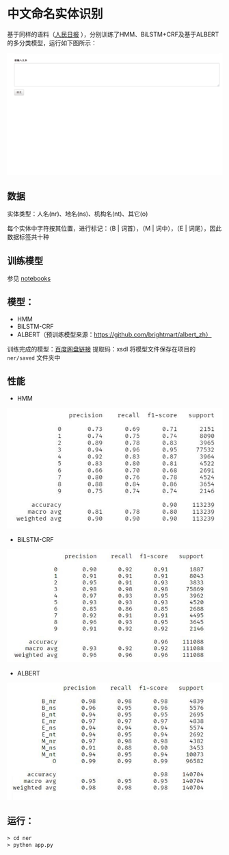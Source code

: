 # 中文命名实体识别
基于同样的语料（[人民日报](https://github.com/buppt/ChineseNER/blob/master/data/renMinRiBao) ），分别训练了HMM、BiLSTM+CRF及基于ALBERT的多分类模型，运行如下图所示：    

![](./ner.gif)

## 数据
实体类型：人名(nr)、地名(ns)、机构名(nt)、其它(o)

每个实体中字符按其位置，进行标记：（B | 词首），（M | 词中），（E | 词尾），因此数据标签共十种

## 训练模型
参见 [notebooks](./notebooks)

## 模型：
- HMM
- BiLSTM-CRF
- ALBERT（预训练模型来源：https://github.com/brightmart/albert_zh）

训练完成的模型：[百度网盘链接](https://pan.baidu.com/s/1lIVomat3AAff7HfFzfpRxQ) 提取码：xsdl
将模型文件保存在项目的 `ner/saved` 文件夹中

## 性能
- HMM

![](./hmm-performance.JPG)

- BiLSTM-CRF

![](./LSTM-performance.JPG)

- ALBERT

![](./albert-performance.JPG)

## 运行：
```shell
> cd ner
> python app.py
```
